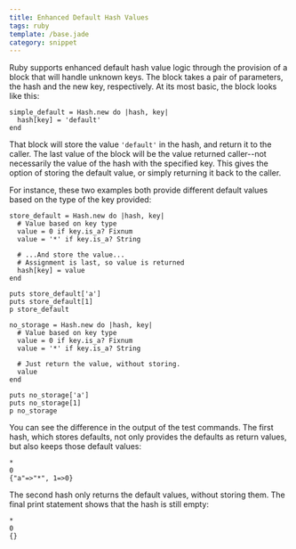 ```yaml
---
title: Enhanced Default Hash Values
tags: ruby
template: /base.jade
category: snippet
---
```


Ruby supports enhanced default hash value logic through the provision of a block that will handle unknown keys. The block takes a pair of parameters, the hash and the new key, respectively. At its most basic, the block looks like this:

```
simple_default = Hash.new do |hash, key|
  hash[key] = 'default'
end
```

That block will store the value `'default'` in the hash, and return it to the caller. The last value of the block will be the value returned caller--not necessarily the value of the hash with the specified key. This gives the option of storing the default value, or simply returning it back to the caller.

For instance, these two examples both provide different default values based on the type of the key provided:

```
store_default = Hash.new do |hash, key|
  # Value based on key type
  value = 0 if key.is_a? Fixnum
  value = '*' if key.is_a? String

  # ...And store the value...
  # Assignment is last, so value is returned
  hash[key] = value
end

puts store_default['a']
puts store_default[1]
p store_default

no_storage = Hash.new do |hash, key|
  # Value based on key type
  value = 0 if key.is_a? Fixnum
  value = '*' if key.is_a? String

  # Just return the value, without storing.
  value
end

puts no_storage['a']
puts no_storage[1]
p no_storage
```

You can see the difference in the output of the test commands. The first hash, which stores defaults, not only provides the defaults as return values, but also keeps those default values:

```
*
0
{"a"=>"*", 1=>0}
```

The second hash only returns the default values, without storing them. The final print statement shows that the hash is still empty:

```
*
0
{}
```
